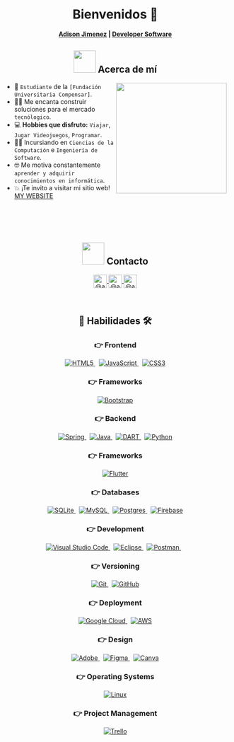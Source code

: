 <h1 align="center">Bienvenidos 👋</h1>
<h4 align="center" style="margin-top: 5; margin-bottom: 10px;">
  <a href="https://www.adisonjimenez.net/" target="blank">Adison Jimenez</a> |
  <a href="https://www.engsoft.app/" target="blank">Developer Software</a>
</h4>

## <div align="center"><picture><img src="https://github.com/7oSkaaa/7oSkaaa/blob/main/Images/about_me.gif?raw=true" width="50px"></picture> Acerca de mí</div>

<picture> <img align="right" src="https://github.com/7oSkaaa/7oSkaaa/blob/main/Images/Right_Side.gif?raw=true" width="250px"></picture>
- :school: `Estudiante` de la `[Fundación Universitaria Compensar]`.
- :technologist: Me encanta construir soluciones para el mercado `tecnólogico`.
- :computer: **Hobbies que disfruto:** `Viajar`, `Jugar Videojuegos`, `Programar`.
- :student: Incursiando en `Ciencias de la Computación` e `Ingeniería de Software`.
- :nerd_face: Me motiva constantemente `aprender y adquirir conocimientos en informática`.
- :boom: ¡Te invito a visitar mi sitio web! [MY WEBSITE](https://www.adisonjimenez.net)
<br/><br/><br/><br/><br/>

## <div align="center"><picture><img src="https://github.com/7oSkaaa/7oSkaaa/blob/main/Images/about_me.gif?raw=true" width="50px"></picture> Contacto</div>

<p align="center">
  <a href="[https://www.youtube.com/@unsimpledev](https://www.tiktok.com/@adisonsjimenez)" target="blank">
    <img align="center" alt="@adisonzenemij" height="30"
      src="https://img.shields.io/badge/YouTube-FF0000?style=for-the-badge&logo=youtube&logoColor=white" />
  </a>
  <a href="[https://www.tiktok.com/@unsimpledev](https://www.youtube.com/@adisonsjimenez)" target="blank">
    <img align="center" alt="@adisonzenemij" height="30"
      src="https://img.shields.io/badge/TikTok-000000?style=for-the-badge&logo=tiktok&logoColor=white" />
  </a>
  <a href="[https://www.linkedin.com/in/azzar-budiyanto/](https://www.linkedin.com/in/adisonjimenez/)" target="blank">
    <img align="center" alt="@adisonzenemij" height="30"
      src="https://img.shields.io/badge/linkedin-%231DA1F2.svg?style=for-the-badge&logo=linkedin&logoColor=white" />
  </a>
</p
<br/><br/>





## <div align="center" width="50px">:open_file_folder: Habilidades 🛠️</div>

### <div align="center" width="50px">👉 Frontend</div>
<p align="center">
  <a href="#">
    <img alt="HTML5" src="https://img.shields.io/badge/html5-%23E34F26.svg?style=for-the-badge&logo=html5&logoColor=white"/>
  </a>
  &nbsp;
  <a href="#">
    <img alt="JavaScript" src="https://img.shields.io/badge/javascript-%23323330.svg?style=for-the-badge&logo=javascript&logoColor=%23F7DF1E"/>
  </a>
  &nbsp;
  <a href="#">
    <img alt="CSS3" src="https://img.shields.io/badge/css3-%231572B6.svg?style=for-the-badge&logo=css3&logoColor=white"/>
  </a>
</p>

### <div align="center" width="50px">👉 Frameworks</div>
<p align="center">
  <a href="https://getbootstrap.com/" target="_blank"> 
     <img alt="Bootstrap" src="https://img.shields.io/badge/bootstrap-%23563D7C.svg?style=for-the-badge&logo=bootstrap&logoColor=white">
  </a>
</p>

### <div align="center" width="50px">👉 Backend</div>
<p align="center">
  <a href="#">
    <img alt="Spring" src="https://img.shields.io/badge/spring-%236DB33F.svg?style=for-the-badge&logo=spring&logoColor=white"/>
  </a>
  &nbsp;
  <a href="https://www.java.com/en/">
    <img alt="Java" src="https://img.shields.io/badge/Java-ED8B00?style=for-the-badge&logo=java&logoColor=white"/>
  </a>
  &nbsp;
  <a href="https://dart.dev/">
    <img alt="DART" src="https://img.shields.io/badge/Dart-0175C2?style=for-the-badge&logo=dart&logoColor=white"/>
  </a>
  &nbsp;
  <a href="https://python.org/">
    <img alt="Python" src="https://img.shields.io/badge/Python-FFD43B?style=for-the-badge&logo=python&logoColor=darkgreen"/>
  </a>
</p>

### <div align="center" width="50px">👉 Frameworks</div>
<p align="center">
  <a href="https://flutter.dev/" target="_blank"> 
     <img alt="Flutter" src="https://img.shields.io/badge/Flutter-02569B?style=for-the-badge&logo=flutter&logoColor=white">
  </a>
</p>

### <div align="center" width="50px">👉 Databases</div>
<p align="center">
  <a href="https://www.sqlite.org/">
    <img alt="SQLite" src ="https://img.shields.io/badge/SQLite-07405E?style=for-the-badge&logo=sqlite&logoColor=white"/>
  </a>
  &nbsp;
  <a href="https://www.mysql.com/">
    <img alt="MySQL" src="https://img.shields.io/badge/MySQL-00000F?style=for-the-badge&logo=mysql&logoColor=white">
  </a>
  &nbsp;
  <a href="https://firebase.google.com/">
    <img alt="Postgres" src ="https://img.shields.io/badge/postgres-%23316192.svg?style=for-the-badge&logo=postgresql&logoColor=white">
  </a>
  &nbsp;
  <a href="https://firebase.google.com/">
    <img alt="Firebase" src ="https://img.shields.io/badge/firebase-ffca28?style=for-the-badge&logo=firebase&logoColor=black">
  </a>
</p>

### <div align="center" width="50px">👉 Development</div>
<p align="center">
  <a href="#">
    <img alt="Visual Studio Code" src="https://img.shields.io/badge/Visual_Studio_Code-0078D4?style=for-the-badge&logo=visual%20studio%20code&logoColor=white">
  </a>
  &nbsp;
  <a href="#">
    <img alt="Eclipse" src="https://img.shields.io/badge/Eclipse-FE7A16.svg?style=for-the-badge&logo=Eclipse&logoColor=white">
  </a>
  &nbsp;
  <a href="#">
    <img alt="Postman" src="https://img.shields.io/badge/Postman-FF6C37?style=for-the-badge&logo=Postman&logoColor=white">
  </a>
  &nbsp;
  <a href="#">
    <img alt="" src="https://img.shields.io/badge/SonarLint-CB2029?style=for-the-badge&logo=SONARLINT&logoColor=white">
  </a>
</p>

### <div align="center" width="50px">👉 Versioning</div>
<p align="center">
  <a href="#">
    <img alt="Git" src="https://img.shields.io/badge/Git-F05032?style=for-the-badge&logo=git&logoColor=white">
  </a>
  &nbsp;
  <a href="#">
    <img alt="GitHub" src="https://img.shields.io/badge/github-%23121011.svg?style=for-the-badge&logo=github&logoColor=white">
  </a>
</p>

### <div align="center" width="50px">👉 Deployment</div>
<p align="center">
  <a href="#">
    <img alt="Google Cloud" src="https://img.shields.io/badge/GoogleCloud-%234285F4.svg?style=for-the-badge&logo=google-cloud&logoColor=white">
  </a>
  &nbsp;
  <a href="#">
    <img alt="AWS" src="https://img.shields.io/badge/Amazon_AWS-232F3E?style=for-the-badge&logo=amazon-aws&logoColor=white">
  </a>
</p>

### <div align="center" width="50px">👉 Design</div>
<p align="center">
  <a href="#">
    <img alt="Adobe" src="https://img.shields.io/badge/adobe-%23FF0000.svg?style=for-the-badge&logo=adobe&logoColor=white">
  </a>
  &nbsp;
  <a href="#">
    <img alt="Figma" src="https://img.shields.io/badge/Figma-F24E1E?style=for-the-badge&logo=figma&logoColor=white">
  </a>
  &nbsp;
  <a href="#">
    <img alt="Canva" src="https://img.shields.io/badge/Canva-%2300C4CC.svg?style=for-the-badge&logo=Canva&logoColor=white">
  </a>
</p>

### <div align="center" width="50px">👉 Operating Systems</div>
<p align="center">
  <a href="#">
    <img alt="Linux" src="https://img.shields.io/badge/Linux-FCC624?style=for-the-badge&logo=linux&logoColor=black">
  </a>
</p>

### <div align="center" width="50px">👉 Project Management</div>
<p align="center">
  <a href="#">
    <img alt="Trello" src="https://img.shields.io/badge/Trello-0052CC?style=for-the-badge&logo=trello&logoColor=white">
  </a>
</p>

